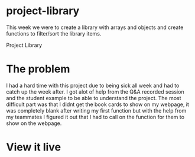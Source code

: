 # project-library
This week we were to create a library with arrays and objects and create functions to filter/sort the library items.


Project Library

# The problem
I had a hard time with this project due to being sick all week and had to catch up the week after. I got alot of help from the Q&A recorded session and the student example to be able to understand the project. The most difficult part was that I didnt get the book cards to show on my webpage, it was completely blank after writing my first function but with the help from my teammates I figured it out that I had to call on the function for them to show on the webpage. 



# View it live
